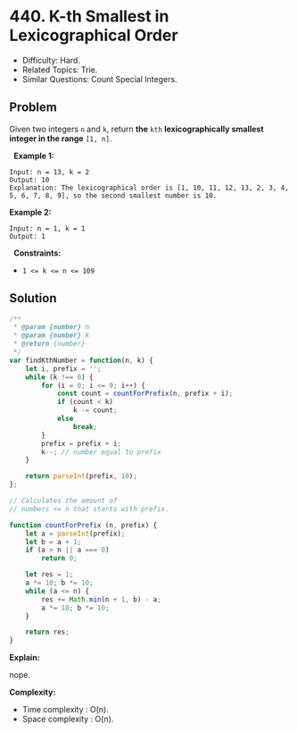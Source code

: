 # 440. K-th Smallest in Lexicographical Order

- Difficulty: Hard.
- Related Topics: Trie.
- Similar Questions: Count Special Integers.

## Problem

Given two integers ```n``` and ```k```, return **the** ```kth``` **lexicographically smallest integer in the range** ```[1, n]```.

 
**Example 1:**

```
Input: n = 13, k = 2
Output: 10
Explanation: The lexicographical order is [1, 10, 11, 12, 13, 2, 3, 4, 5, 6, 7, 8, 9], so the second smallest number is 10.
```

**Example 2:**

```
Input: n = 1, k = 1
Output: 1
```

 
**Constraints:**


	
- ```1 <= k <= n <= 109```



## Solution

```javascript
/**
 * @param {number} n
 * @param {number} k
 * @return {number}
 */
var findKthNumber = function(n, k) {
    let i, prefix = '';
    while (k !== 0) {
        for (i = 0; i <= 9; i++) {
            const count = countForPrefix(n, prefix + i);
            if (count < k)
                k -= count;
            else
                break;
        }
        prefix = prefix + i;
        k--; // number equal to prefix
    }

    return parseInt(prefix, 10);
};

// Calculates the amount of
// numbers <= n that starts with prefix.

function countForPrefix (n, prefix) {
    let a = parseInt(prefix);
    let b = a + 1;
    if (a > n || a === 0)
        return 0;

    let res = 1;
    a *= 10; b *= 10;
    while (a <= n) {
        res += Math.min(n + 1, b) - a;
        a *= 10; b *= 10;
    }

    return res;
}
```

**Explain:**

nope.

**Complexity:**

* Time complexity : O(n).
* Space complexity : O(n).
